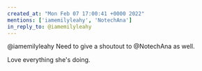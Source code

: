 ```yaml
---
created_at: "Mon Feb 07 17:00:41 +0000 2022"
mentions: ['iamemilyleahy', 'NotechAna']
in_reply_to: @iamemilyleahy
---
```


@iamemilyleahy Need to give a shoutout to @NotechAna as well.

Love everything she's doing.